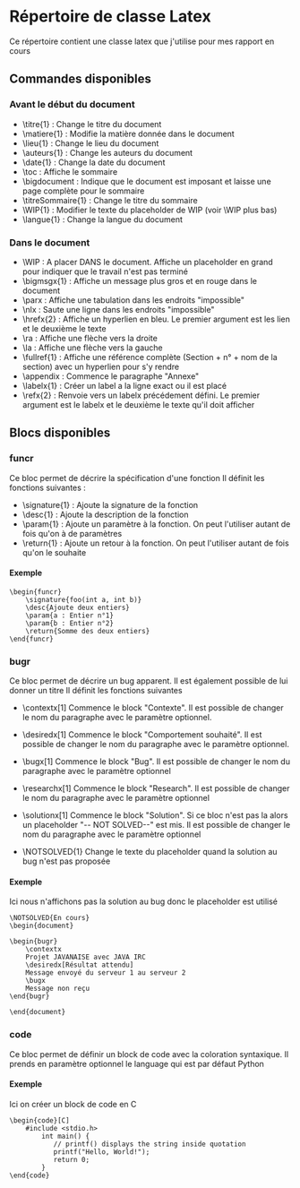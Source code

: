 # Répertoire de classe Latex

Ce répertoire contient une classe latex que j'utilise pour mes rapport en cours

## Commandes disponibles

### Avant le début du document

- \\titre{1} : Change le titre du document
- \\matiere{1} : Modifie la matière donnée dans le document
- \\lieu{1} : Change le lieu du document
- \\auteurs{1} : Change les auteurs du document
- \\date{1} : Change la date du document
- \\toc : Affiche le sommaire
- \\bigdocument : Indique que le document est imposant et laisse une page complète pour le sommaire
- \\titreSommaire{1} : Change le titre du sommaire
- \\WIP{1} : Modifier le texte du placeholder de WIP (voir \\WIP plus bas)
- \\langue{1} : Change la langue du document

### Dans le document

- \\WIP : A placer DANS le document. Affiche un placeholder en grand pour indiquer que le travail n'est pas terminé
- \\bigmsgx{1} : Affiche un message plus gros et en rouge dans le document
- \\parx : Affiche une tabulation dans les endroits "impossible"
- \\nlx : Saute une ligne dans les endroits "impossible"
- \\hrefx{2} : Affiche un hyperlien en bleu. Le premier argument est les lien et le deuxième le texte
- \\ra : Affiche une flèche vers la droite
- \\la : Affiche une flèche vers la gauche
- \\fullref{1} : Affiche une référence complète (Section + n° + nom de la section) avec un hyperlien pour s'y rendre
- \\appendix : Commence le paragraphe "Annexe"
- \\labelx{1} : Créer un label a la ligne exact ou il est placé
- \\refx{2} : Renvoie vers un labelx précédement défini. Le premier argument est le labelx et le deuxième le texte qu'il doit afficher

## Blocs disponibles

### funcr

Ce bloc permet de décrire la spécification d'une fonction
Il définit les fonctions suivantes : 

- \\signature{1} : Ajoute la signature de la fonction
- \\desc{1} : Ajoute la description de la fonction
- \\param{1} : Ajoute un paramètre à la fonction. On peut l'utiliser autant de fois qu'on à de paramètres
- \\return{1} : Ajoute un retour à la fonction. On peut l'utiliser autant de fois qu'on le souhaite

#### Exemple

```
\begin{funcr}
    \signature{foo(int a, int b)}
    \desc{Ajoute deux entiers}
    \param{a : Entier n°1}
    \param{b : Entier n°2}
    \return{Somme des deux entiers}
\end{funcr}
```

### bugr

Ce bloc permet de décrire un bug apparent. Il est également possible de lui donner un titre
Il définit les fonctions suivantes

- \\contextx[1] Commence le block "Contexte". Il est possible de changer le nom du paragraphe avec le paramètre optionnel.
- \\desiredx[1] Commence le block "Comportement souhaité". Il est possible de changer le nom du paragraphe avec le paramètre optionnel.
- \\bugx[1] Commence le block "Bug". Il est possible de changer le nom du paragraphe avec le paramètre optionnel
- \\researchx[1] Commence le block "Research". Il est possible de changer le nom du paragraphe avec le paramètre optionnel
- \\solutionx[1] Commence le block "Solution". Si ce bloc n'est pas la alors un placeholder "-- NOT SOLVED--" est mis. Il est possible de changer le nom du paragraphe avec le paramètre optionnel

- \\NOTSOLVED{1} Change le texte du placeholder quand la solution au bug n'est pas proposée

#### Exemple

Ici nous n'affichons pas la solution au bug donc le placeholder est utilisé

```
\NOTSOLVED{En cours}
\begin{document}

\begin{bugr}
    \contextx
    Projet JAVANAISE avec JAVA IRC
    \desiredx[Résultat attendu]
    Message envoyé du serveur 1 au serveur 2
    \bugx
    Message non reçu
\end{bugr}

\end{document}
```

### code

Ce bloc permet de définir un block de code avec la coloration syntaxique.
Il prends en paramètre optionnel le language qui est par défaut Python

#### Exemple
Ici on créer un block de code en C
```
\begin{code}[C]
    #include <stdio.h>
        int main() {
           // printf() displays the string inside quotation
           printf("Hello, World!");
           return 0;
        }
\end{code}
```